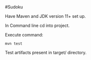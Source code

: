 #Sudoku

Have Maven and JDK version 11+ set up.

In Command line cd into project.

Execute command:

    mvn test
    
Test artifacts present in target/ directory.